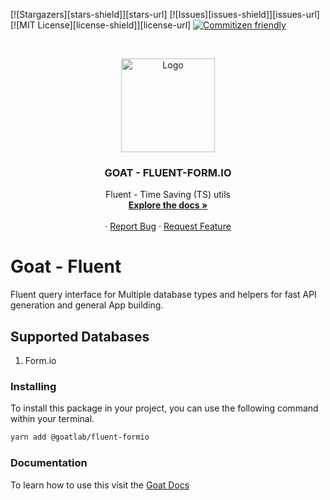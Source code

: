 <!-- PROJECT SHIELDS -->

[![Stargazers][stars-shield]][stars-url]
[![Issues][issues-shield]][issues-url]
[![MIT License][license-shield]][license-url]
[![Commitizen friendly](https://img.shields.io/badge/commitizen-friendly-brightgreen.svg)](http://commitizen.github.io/cz-cli/)

<!-- PROJECT LOGO -->
<br />
<p align="center">
  <a href="https://github.com/github_username/repo">
       <img src="https://docs.goatlab.io/logo.png" alt="Logo" width="150" height="150">
  </a>

  <h3 align="center">GOAT - FLUENT-FORM.IO</h3>

  <p align="center">
    Fluent - Time Saving (TS) utils
    <br />
    <a href="https://docs.goatlab.io/#/0.7.x/fluent/fluent"><strong>Explore the docs »</strong></a>
    <br />
    <br />
    ·
    <a href="https://github.com/goat-io/fluent/issues">Report Bug</a>
    ·
    <a href="https://github.com/goat-io/fluent/issues">Request Feature</a>
  </p>
  </p>
</p>

# Goat - Fluent

Fluent query interface for Multiple database types and helpers for fast API generation and general App building.

## Supported Databases

1. Form.io

### Installing

To install this package in your project, you can use the following command within your terminal.

```bash
yarn add @goatlab/fluent-formio
```

### Documentation

To learn how to use this visit the [Goat Docs](https://docs.goatlab.io/#/0.7.x/fluent/fluent)